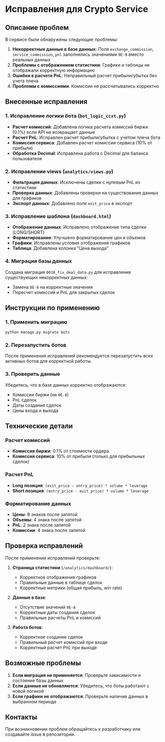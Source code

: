 # Исправления для Crypto Service

## Описание проблем

В сервисе были обнаружены следующие проблемы:

1. **Некорректные данные в базе данных**: Поля `exchange_commission`, `service_commission`, `pnl` заполнялись значениями `0E-8` вместо реальных данных
2. **Проблемы с отображением статистики**: Графики и таблицы не отображали корректную информацию
3. **Ошибки в расчете PnL**: Неправильный расчет прибыли/убытка без учета плеча
4. **Проблемы с комиссиями**: Комиссии не рассчитывались корректно

## Внесенные исправления

### 1. Исправление логики бота (`bot_logic_ccxt.py`)

- **Расчет комиссий**: Добавлена логика расчета комиссий биржи (0.1%) если API не возвращает данные
- **Расчет PnL**: Исправлен расчет прибыли/убытка с учетом плеча бота
- **Комиссия сервиса**: Добавлен расчет комиссии сервиса (10% от прибыли)
- **Обработка Decimal**: Исправлена работа с Decimal для баланса пользователя

### 2. Исправление views (`analytics/views.py`)

- **Фильтрация данных**: Исключены сделки с нулевым PnL из статистики
- **Проверка данных**: Добавлены проверки на существование данных для графиков
- **Экспорт данных**: Добавлено поле `exit_price` в экспорт

### 3. Исправление шаблона (`dashboard.html`)

- **Отображение данных**: Исправлено отображение типа сделки (LONG/SHORT)
- **Форматирование**: Улучшено форматирование цен и объемов
- **Графики**: Исправлены условия отображения графиков
- **Таблица**: Добавлена колонка "Цена выхода"

### 4. Миграция базы данных

Создана миграция `0018_fix_deal_data.py` для исправления существующих некорректных данных:
- Замена `0E-8` на корректные значения
- Пересчет комиссий и PnL для закрытых сделок

## Инструкции по применению

### 1. Применить миграцию

```bash
python manage.py migrate bots
```

### 2. Перезапустить ботов

После применения исправлений рекомендуется перезапустить всех активных ботов для корректной работы.

### 3. Проверить данные

Убедитесь, что в базе данных корректно отображаются:
- Комиссии биржи (не `0E-8`)
- PnL сделок
- Даты создания сделок
- Цены входа и выхода

## Технические детали

### Расчет комиссий

- **Комиссия биржи**: 0.1% от стоимости ордера
- **Комиссия сервиса**: 10% от прибыли (только для прибыльных сделок)

### Расчет PnL

- **Long позиция**: `(exit_price - entry_price) * volume * leverage`
- **Short позиция**: `(entry_price - exit_price) * volume * leverage`

### Форматирование данных

- **Цены**: 8 знаков после запятой
- **Объемы**: 4 знака после запятой
- **PnL**: 2 знака после запятой
- **Комиссии**: 4 знака после запятой

## Проверка исправлений

После применения исправлений проверьте:

1. **Страница статистики** (`/analytics/dashboard/`):
   - Корректное отображение графиков
   - Правильные данные в таблице сделок
   - Корректные метрики (общая прибыль, win rate)

2. **Данные в базе**:
   - Отсутствие значений `0E-8`
   - Корректные даты создания сделок
   - Правильные расчеты PnL и комиссий

3. **Работа ботов**:
   - Корректное создание сделок
   - Правильный расчет комиссий при входе
   - Корректный расчет PnL при выходе

## Возможные проблемы

1. **Если миграция не применяется**: Проверьте зависимости и состояние базы данных
2. **Если данные не обновляются**: Убедитесь, что боты работают с новой логикой
3. **Если графики не отображаются**: Проверьте наличие данных в выбранном периоде

## Контакты

При возникновении проблем обращайтесь к разработчику или создавайте issue в репозитории.
